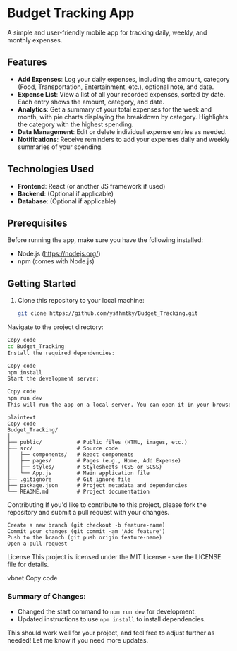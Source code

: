 # Budget Tracking App

A simple and user-friendly mobile app for tracking daily, weekly, and monthly expenses.

## Features

- **Add Expenses**: Log your daily expenses, including the amount, category (Food, Transportation, Entertainment, etc.), optional note, and date.
- **Expense List**: View a list of all your recorded expenses, sorted by date. Each entry shows the amount, category, and date.
- **Analytics**: Get a summary of your total expenses for the week and month, with pie charts displaying the breakdown by category. Highlights the category with the highest spending.
- **Data Management**: Edit or delete individual expense entries as needed.
- **Notifications**: Receive reminders to add your expenses daily and weekly summaries of your spending.

## Technologies Used

- **Frontend**: React (or another JS framework if used)
- **Backend**: (Optional if applicable)
- **Database**: (Optional if applicable)

## Prerequisites

Before running the app, make sure you have the following installed:

- Node.js (https://nodejs.org/)
- npm (comes with Node.js)

## Getting Started

1. Clone this repository to your local machine:
   ```bash
   git clone https://github.com/ysfhmtky/Budget_Tracking.git
   ```
Navigate to the project directory:

```bash
Copy code
cd Budget_Tracking
Install the required dependencies:
```
```bash
Copy code
npm install
Start the development server:
```
```bash
Copy code
npm run dev
This will run the app on a local server. You can open it in your browser by going to http://localhost:3000.
```
```File Structure
plaintext
Copy code
Budget_Tracking/
│
├── public/           # Public files (HTML, images, etc.)
├── src/              # Source code
│   ├── components/   # React components
│   ├── pages/        # Pages (e.g., Home, Add Expense)
│   ├── styles/       # Stylesheets (CSS or SCSS)
│   └── App.js        # Main application file
├── .gitignore        # Git ignore file
├── package.json      # Project metadata and dependencies
└── README.md         # Project documentation
```
Contributing
If you'd like to contribute to this project, please fork the repository and submit a pull request with your changes.

```Fork the repo
Create a new branch (git checkout -b feature-name)
Commit your changes (git commit -am 'Add feature')
Push to the branch (git push origin feature-name)
Open a pull request
```
License
This project is licensed under the MIT License - see the LICENSE file for details.

vbnet
Copy code

### Summary of Changes:
- Changed the start command to `npm run dev` for development.
- Updated instructions to use `npm install` to install dependencies.

This should work well for your project, and feel free to adjust further as needed! Let me know if you need more updates.





